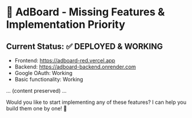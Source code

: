 # 🚧 AdBoard - Missing Features & Implementation Priority

## Current Status: ✅ DEPLOYED & WORKING
- Frontend: https://adboard-red.vercel.app
- Backend: https://adboard-backend.onrender.com
- Google OAuth: Working
- Basic functionality: Working

... (content preserved) ...

Would you like to start implementing any of these features? I can help you build them one by one! 🚀
